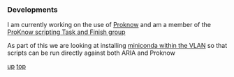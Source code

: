 ### Developments

I am currently working on the use of [Proknow](proknow/README.md) and am a member of the [ProKnow scripting Task and Finish group](https://github.com/nhs-proknow)

As part of this we are looking at installing [miniconda within the VLAN](proknow/conda_in_the_vlan.md) so that scripts can be run directly against both ARIA and Proknow




[up](README.md)
[top](../README.md)
